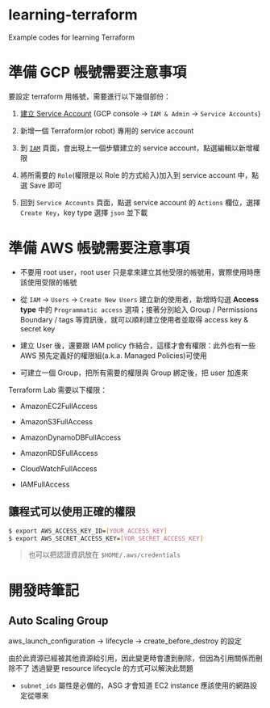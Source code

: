 # learning-terraform
Example codes for learning Terraform


準備 GCP 帳號需要注意事項
======================

要設定 terraform 用帳號，需要進行以下幾個部份：

1. [建立 Service Account](https://console.cloud.google.com/iam-admin/serviceaccounts) (GCP console -> `IAM & Admin` -> `Service Accounts`)

2. 新增一個 Terraform(or robot) 專用的 service account

3. 到 [`IAM`](https://console.cloud.google.com/iam-admin/iam?authuser=2&orgonly=true&project=axial-camp-269920&supportedpurview=organizationId) 頁面，會出現上一個步驟建立的 service account，點選編輯以新增權限

4. 將所需要的 `Role`(權限是以 Role 的方式給入)加入到 service account 中，點選 Save 即可

5. 回到 `Service Accounts` 頁面，點選 service account 的 `Actions` 欄位，選擇 `Create Key`，key type 選擇 `json` 並下載


準備 AWS 帳號需要注意事項
=================

- 不要用 root user，root user 只是拿來建立其他受限的帳號用，實際使用時應該使用受限的帳號

- 從 `IAM` -> `Users` -> `Create New Users` 建立新的使用者，新增時勾選 **Access type** 中的 `Programmatic access` 選項；接著分別給入 Group / Permissions Boundary / tags 等資訊後，就可以順利建立使用者並取得 access key & secret key

- 建立 User 後，還要跟 IAM policy 作結合，這樣才會有權限：此外也有一些 AWS 預先定義好的權限組(a.k.a. Managed Policies)可使用

- 可建立一個 Group，把所有需要的權限與 Group 綁定後，把 user 加進來

Terraform Lab 需要以下權限：

- AmazonEC2FullAccess

- AmazonS3FullAccess

- AmazonDynamoDBFullAccess

- AmazonRDSFullAccess

- CloudWatchFullAccess

- IAMFullAccess

## 讓程式可以使用正確的權限

```bash
$ export AWS_ACCESS_KEY_ID=[YOUR_ACCESS_KEY]
$ export AWS_SECRET_ACCESS_KEY=[YOR_SECRET_ACCESS_KEY]
```

> 也可以把認證資訊放在 `$HOME/.aws/credentials`


開發時筆記
========

## Auto Scaling Group

aws_launch_configuration -> lifecycle -> create_before_destroy 的設定

由於此資源已經被其他資源給引用，因此變更時會遭到刪除，但因為引用關係而刪除不了
透過變更 resource lifecycle 的方式可以解決此問題

- `subnet_ids` 屬性是必備的，ASG 才會知道 EC2 instance 應該使用的網路設定從哪來